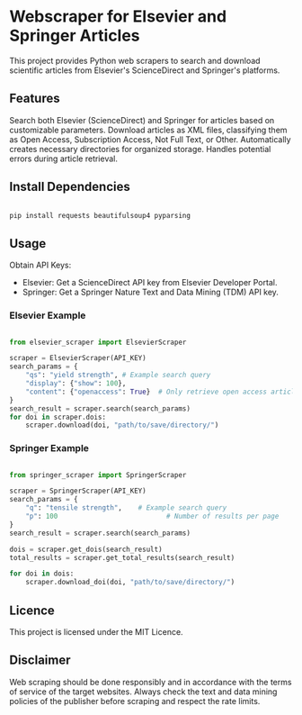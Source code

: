 # Webscraper for Elsevier and Springer Articles

This project provides Python web scrapers to search and download scientific articles from Elsevier's ScienceDirect and Springer's platforms.

## Features

Search both Elsevier (ScienceDirect) and Springer for articles based on customizable parameters. Download articles as XML files, classifying them as Open Access, Subscription Access, Not Full Text, or Other. Automatically creates necessary directories for organized storage. Handles potential errors during article retrieval.

## Install Dependencies

```Bash

pip install requests beautifulsoup4 pyparsing
```

## Usage

Obtain API Keys:

- Elsevier: Get a ScienceDirect API key from Elsevier Developer Portal.
- Springer: Get a Springer Nature Text and Data Mining (TDM) API key.

### Elsevier Example

```Python

from elsevier_scraper import ElsevierScraper

scraper = ElsevierScraper(API_KEY)
search_params = {
    "qs": "yield strength", # Example search query
    "display": {"show": 100},        
    "content": {"openaccess": True}  # Only retrieve open access articles
}
search_result = scraper.search(search_params)
for doi in scraper.dois:
    scraper.download(doi, "path/to/save/directory/")
```

### Springer Example

```Python

from springer_scraper import SpringerScraper

scraper = SpringerScraper(API_KEY)
search_params = {
    "q": "tensile strength",    # Example search query
    "p": 100                           # Number of results per page
}
search_result = scraper.search(search_params)

dois = scraper.get_dois(search_result)  
total_results = scraper.get_total_results(search_result)

for doi in dois:
    scraper.download_doi(doi, "path/to/save/directory/")
```

## Licence

This project is licensed under the MIT Licence.

## Disclaimer

Web scraping should be done responsibly and in accordance with the terms of service of the target websites. Always check the text and data mining policies of the publisher before scraping and respect the rate limits.
